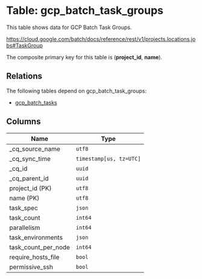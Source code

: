 # Table: gcp_batch_task_groups

This table shows data for GCP Batch Task Groups.

https://cloud.google.com/batch/docs/reference/rest/v1/projects.locations.jobs#TaskGroup

The composite primary key for this table is (**project_id**, **name**).

## Relations

The following tables depend on gcp_batch_task_groups:
  - [gcp_batch_tasks](gcp_batch_tasks)

## Columns

| Name          | Type          |
| ------------- | ------------- |
|_cq_source_name|`utf8`|
|_cq_sync_time|`timestamp[us, tz=UTC]`|
|_cq_id|`uuid`|
|_cq_parent_id|`uuid`|
|project_id (PK)|`utf8`|
|name (PK)|`utf8`|
|task_spec|`json`|
|task_count|`int64`|
|parallelism|`int64`|
|task_environments|`json`|
|task_count_per_node|`int64`|
|require_hosts_file|`bool`|
|permissive_ssh|`bool`|